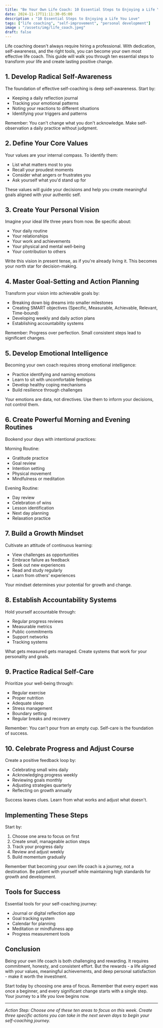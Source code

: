 ```yaml
---
title: "Be Your Own Life Coach: 10 Essential Steps to Enjoying a Life You Love"
date: 2024-11-17T11:11:30-05:00
description : "10 Essential Steps to Enjoying a Life You Love"
tags: ["life coaching", "self-improvement", "personal development"]
image : "/assets/img/life_coach.jpeg"
draft: false
---
```


Life coaching doesn't always require hiring a professional. With dedication, self-awareness, and the right tools, you can become your own most effective life coach. This guide will walk you through ten essential steps to transform your life and create lasting positive change.

## 1. Develop Radical Self-Awareness

The foundation of effective self-coaching is deep self-awareness. Start by:
- Keeping a daily reflection journal
- Tracking your emotional patterns
- Noting your reactions to different situations
- Identifying your triggers and patterns

Remember: You can't change what you don't acknowledge. Make self-observation a daily practice without judgment.

## 2. Define Your Core Values

Your values are your internal compass. To identify them:
- List what matters most to you
- Recall your proudest moments
- Consider what angers or frustrates you
- Ask yourself what you'd stand up for

These values will guide your decisions and help you create meaningful goals aligned with your authentic self.

## 3. Create Your Personal Vision

Imagine your ideal life three years from now. Be specific about:
- Your daily routine
- Your relationships
- Your work and achievements
- Your physical and mental well-being
- Your contribution to others

Write this vision in present tense, as if you're already living it. This becomes your north star for decision-making.

## 4. Master Goal-Setting and Action Planning

Transform your vision into achievable goals by:
- Breaking down big dreams into smaller milestones
- Creating SMART objectives (Specific, Measurable, Achievable, Relevant, Time-bound)
- Developing weekly and daily action plans
- Establishing accountability systems

Remember: Progress over perfection. Small consistent steps lead to significant changes.

## 5. Develop Emotional Intelligence

Becoming your own coach requires strong emotional intelligence:
- Practice identifying and naming emotions
- Learn to sit with uncomfortable feelings
- Develop healthy coping mechanisms
- Build resilience through challenges

Your emotions are data, not directives. Use them to inform your decisions, not control them.

## 6. Create Powerful Morning and Evening Routines

Bookend your days with intentional practices:

Morning Routine:
- Gratitude practice
- Goal review
- Intention setting
- Physical movement
- Mindfulness or meditation

Evening Routine:
- Day review
- Celebration of wins
- Lesson identification
- Next day planning
- Relaxation practice

## 7. Build a Growth Mindset

Cultivate an attitude of continuous learning:
- View challenges as opportunities
- Embrace failure as feedback
- Seek out new experiences
- Read and study regularly
- Learn from others' experiences

Your mindset determines your potential for growth and change.

## 8. Establish Accountability Systems

Hold yourself accountable through:
- Regular progress reviews
- Measurable metrics
- Public commitments
- Support networks
- Tracking systems

What gets measured gets managed. Create systems that work for your personality and goals.

## 9. Practice Radical Self-Care

Prioritize your well-being through:
- Regular exercise
- Proper nutrition
- Adequate sleep
- Stress management
- Boundary setting
- Regular breaks and recovery

Remember: You can't pour from an empty cup. Self-care is the foundation of success.

## 10. Celebrate Progress and Adjust Course

Create a positive feedback loop by:
- Celebrating small wins daily
- Acknowledging progress weekly
- Reviewing goals monthly
- Adjusting strategies quarterly
- Reflecting on growth annually

Success leaves clues. Learn from what works and adjust what doesn't.

## Implementing These Steps

Start by:
1. Choose one area to focus on first
2. Create small, manageable action steps
3. Track your progress daily
4. Review and adjust weekly
5. Build momentum gradually

Remember that becoming your own life coach is a journey, not a destination. Be patient with yourself while maintaining high standards for growth and development.

## Tools for Success

Essential tools for your self-coaching journey:
- Journal or digital reflection app
- Goal tracking system
- Calendar for planning
- Meditation or mindfulness app
- Progress measurement tools

## Conclusion

Being your own life coach is both challenging and rewarding. It requires commitment, honesty, and consistent effort. But the rewards - a life aligned with your values, meaningful achievements, and deep personal satisfaction - make it worth the investment.

Start today by choosing one area of focus. Remember that every expert was once a beginner, and every significant change starts with a single step. Your journey to a life you love begins now.

---

*Action Step: Choose one of these ten areas to focus on this week. Create three specific actions you can take in the next seven days to begin your self-coaching journey.*
